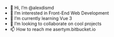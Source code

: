 - 👋 Hi, I’m @alexdismd
- 👀 I’m interested in Front-End Web Development
- 🌱 I’m currently learning Vue 3
- 💞️ I’m looking to collaborate on cool projects
- 📫 How to reach me asertym.bitbucket.io

<!---
alexdismd/alexdismd is a ✨ special ✨ repository because its `README.md` (this file) appears on your GitHub profile.
You can click the Preview link to take a look at your changes.
--->
